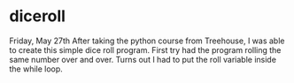 # diceroll
Friday, May 27th
After taking the python course from Treehouse, I was able to create this simple dice roll program.
First try had the program rolling the same number over and over. Turns out I had to put the roll variable 
  inside the while loop.
